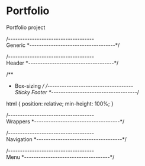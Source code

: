 # Portfolio
Portfolio project

/*------------------------------------*\
    Generic
\*------------------------------------*/

/*------------------------------------*\
    Header
\*------------------------------------*/

/**
 * Box-sizing
 */
/*------------------------------------*\
    Sticky Footer
\*------------------------------------*/

html {
    position: relative;
    min-height: 100%;
}

/*------------------------------------*\
    Wrappers
\*------------------------------------*/

/*------------------------------------*\
    Navigation
\*------------------------------------*/

/*------------------------------------*\
    Menu
\*------------------------------------*/

